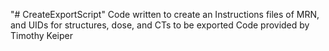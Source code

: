 "# CreateExportScript" 
Code written to create an Instructions files of MRN, and UIDs for structures, dose, and CTs to be exported
Code provided by Timothy Keiper
